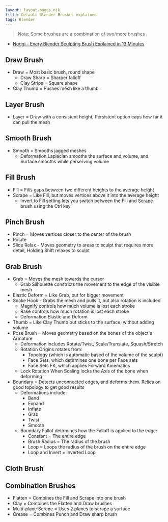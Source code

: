 ```yaml
---
layout: layout-pages.njk
title: Default Blender Brushes explained
tags: Blender
---
```


> Note: Some brushes are a combination of two/more brushes
- [Noggi - Every Blender Sculpting Brush Explained in 13 Minutes](https://www.youtube.com/watch?v=eFhXnUoxCjw)

## Draw Brush
- Draw = Most basic brush, round shape
  - Draw Sharp = Sharper falloff
  - Clay Strips = Square shape
- Clay Thumb = Pushes mesh like a thumb

## Layer Brush
- Layer = Draw with a consistent height, Persistent option caps how far it can pull the mesh

## Smooth Brush
- Smooth = Smooths jagged meshes
  - Deformation Laplacian smooths the surface and volume, and Surface smooths while perserving volume

## Fill Brush
- Fill = Fills gaps between two different heights to the average height
- Scrape = Like Fill, but moves vertices above it into the average height
  - Invert to Fill setting lets you switch between the Fill and Scrape brush using the Ctrl key

## Pinch Brush
- Pinch = Moves vertices closer to the center of the brush
- Rotate
- Slide Relax - Moves geometry to areas to sculpt that requires more detail, Holding Shift relaxes to sculpt

## Grab Brush
- Grab = Moves the mesh towards the cursor
  - Grab Silhouette constricts the movement to the edge of the visible mesh
- Elastic Deform = Like Grab, but for bigger movement
- Snake Hook - Grabs the mesh and pulls it, but also rotation is included
  - Magnify controls how much volume is lost each stroke
  - Rake controls how much rotation is lost each stroke
  - Deformation Elastic and Deform
- Thumb = Like Clay Thumb but sticks to the surface, without adding volume
- Pose Brush = Moves geometry based on the bones of the object's Armature
  - Deformation includes Rotate/Twist, Scale/Translate, Squash/Stretch
  - Rotation Origins rotates from:
    - Topology (which is automatic based of the volume of the sculpt)
    - Face Sets, which detirmines one bone per Face sets
    - Face Sets FK, which applies Forward Kinematics
  - Lock Rotation When Scaling locks the Axis of the bone when deforming
- Boundary = Detects unconnected edges, and deforms them. Relies on good topology to get good results
  - Deformations include:
    - Bend
    - Expand
    - Inflate
    - Grab
    - Twist
    - Smooth
  - Boundary Fallof detirmines how the Falloff is applied to the edge:
    - Constant = The entire edge
    - Brush Radius = The radius of the brush
    - Loop = Loops the radius of the brush on the entire edge
    - Loop and Invert = Inverted Loop

## Cloth Brush


## Combination Brushes
- Flatten = Combines the Fill and Scrape into one brush
- Clay = Combines the Flatten and Draw brushes
- Multi-plane Scrape = Uses 2 planes to scrape a surface
- Crease = Combines Punch and Draw sharp brush
